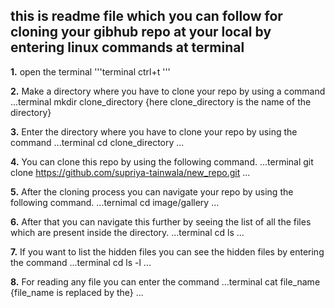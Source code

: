 ## this is readme file which you can follow for cloning your gibhub repo at your local by entering linux commands at terminal
**1.** open the terminal
'''terminal
ctrl+t
'''

**2.** Make a directory where you have to clone your repo by using a command
...terminal
mkdir clone_directory     {here clone_directory is the name of the directory}

**3.** Enter the directory where you have to clone your repo by using the command
...terminal
cd clone_directory
...

**4.** You can clone this repo by using the following command.
...terminal
git clone https://github.com/supriya-tainwala/new_repo.git
...

**5.** After the cloning process you can navigate your repo by using the following command.
...ternimal
cd image/gallery 
...

**6.** After that you can navigate this further by seeing the list of all the files which are present inside the directory.
...terminal
cd ls
...

**7.** If you want to list the hidden files you can see the hidden files by entering the command
...terminal
cd ls -l
...

**8.** For reading any file you can enter the command 
...terminal
cat file_name                 {file_name is replaced by the}
...




